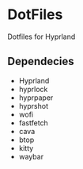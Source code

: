 # DotFiles
 Dotfiles for Hyprland
## Dependecies
* Hyprland
* hyprlock
* hyprpaper
* hyprshot
* wofi
* fastfetch
* cava
* btop
* kitty
* waybar
